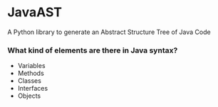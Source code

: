 # JavaAST
A Python library to generate an Abstract Structure Tree of Java Code


### What kind of elements are there in Java syntax?

- Variables
- Methods
- Classes
- Interfaces
- Objects
